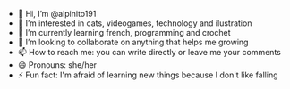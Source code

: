 - 👋 Hi, I’m @alpinito191
- 👀 I’m interested in cats, videogames, technology and ilustration
- 🌱 I’m currently learning french, programming and crochet
- 💞️ I’m looking to collaborate on anything that helps me growing
- 📫 How to reach me: you can write directly or leave me your comments
- 😄 Pronouns: she/her
- ⚡ Fun fact: I'm afraid of learning new things because I don't like falling

<!---
alpinito191/alpinito191 is a ✨ special ✨ repository because its `README.md` (this file) appears on your GitHub profile.
You can click the Preview link to take a look at your changes.
--->
